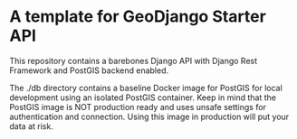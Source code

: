# A template for GeoDjango Starter API
This repository contains a barebones Django API with
Django Rest Framework and PostGIS backend enabled.

The ./db directory contains a baseline Docker image for PostGIS
for local development using an isolated PostGIS container.
Keep in mind that the PostGIS image is NOT production ready
and uses unsafe settings for authentication and connection.
Using this image in production will put your data at risk.